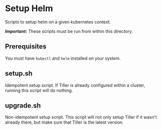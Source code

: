 Setup Helm
==========

Scripts to setup helm on a given kubernetes context.

_**Important:**_ These scripts must be run from within this directory.

Prerequisites
-------------

You must have `kubectl` and `helm` installed on your system.

setup.sh
--------

Idempotent setup script. If Tiller is already configured within a cluster, running this script will
do nothing.

upgrade.sh
----------

Non-idempotent setup script. This script will not only setup Tiller if it wasn't already there, but
make sure that Tiller is the latest version.
